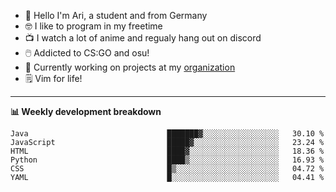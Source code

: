 * 👋 Hello I'm Ari, a student and from Germany
* 🤓 I like to program in my freetime
* 📺 I watch a lot of anime and regualy hang out on discord
* 🖱️ Addicted to CS:GO and osu!
* 👷 Currently working on projects at my [organization](https://github.com/aridevelopment-de)
* 🗒️ Vim for life!

<hr />

**📊 Weekly development breakdown**

<!--START_SECTION:waka-->

```text
Java                               ███████▓░░░░░░░░░░░░░░░░░   30.10 %
JavaScript                         █████▓░░░░░░░░░░░░░░░░░░░   23.24 %
HTML                               ████▓░░░░░░░░░░░░░░░░░░░░   18.36 %
Python                             ████▒░░░░░░░░░░░░░░░░░░░░   16.93 %
CSS                                █▒░░░░░░░░░░░░░░░░░░░░░░░   04.72 %
YAML                               █░░░░░░░░░░░░░░░░░░░░░░░░   04.41 %
```

<!--END_SECTION:waka-->
